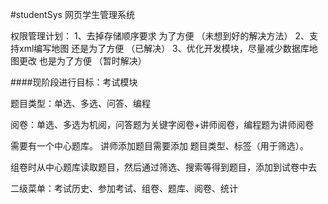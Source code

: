 #studentSys
网页学生管理系统

权限管理计划：
1、去掉存储顺序要求 为了方便 （未想到好的解决方法）
2、支持xml编写地图 还是为了方便 （已解决）
3、优化开发模块，尽量减少数据库地图更改 也是为了方便 （暂时解决）


####现阶段进行目标：考试模块

题目类型：单选、多选、问答、编程

阅卷：单选、多选为机阅，问答题为关键字阅卷+讲师阅卷，编程题为讲师阅卷

需要有一个中心题库。
讲师添加题目需要添加 题目类型、标签（用于筛选）。

组卷时从中心题库读取题目，然后通过筛选、搜索等得到题目，添加到试卷中去

二级菜单：考试历史、参加考试、组卷、题库、阅卷、统计

